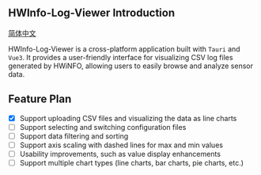 ## HWInfo-Log-Viewer Introduction

[简体中文](README_CN.md)

HWInfo-Log-Viewer is a cross-platform application built with `Tauri` and `Vue3`. It provides a user-friendly interface for visualizing CSV log files generated by HWiNFO, allowing users to easily browse and analyze sensor data.

## Feature Plan

- [x] Support uploading CSV files and visualizing the data as line charts
- [ ] Support selecting and switching configuration files
- [ ] Support data filtering and sorting
- [ ] Support axis scaling with dashed lines for max and min values
- [ ] Usability improvements, such as value display enhancements
- [ ] Support multiple chart types (line charts, bar charts, pie charts, etc.)

